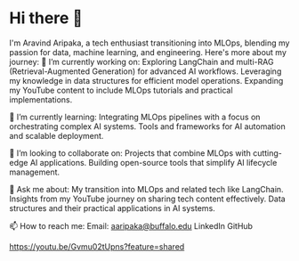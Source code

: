 # Hi there 👋

I'm Aravind Aripaka, a tech enthusiast transitioning into MLOps, blending my passion for data, machine learning, and engineering. Here's more about my journey:
🔭 I’m currently working on:
Exploring LangChain and multi-RAG (Retrieval-Augmented Generation) for advanced AI workflows.
Leveraging my knowledge in data structures for efficient model operations.
Expanding my YouTube content to include MLOps tutorials and practical implementations.

🌱 I’m currently learning:
Integrating MLOps pipelines with a focus on orchestrating complex AI systems.
Tools and frameworks for AI automation and scalable deployment.

👯 I’m looking to collaborate on:
Projects that combine MLOps with cutting-edge AI applications.
Building open-source tools that simplify AI lifecycle management.

💬 Ask me about:
My transition into MLOps and related tech like LangChain.
Insights from my YouTube journey on sharing tech content effectively.
Data structures and their practical applications in AI systems.

📫 How to reach me:
Email: aaripaka@buffalo.edu
LinkedIn
GitHub

https://youtu.be/Gvmu02tUpns?feature=shared
